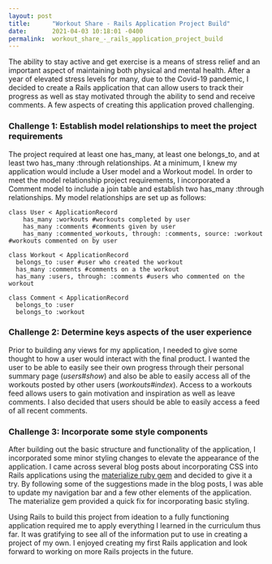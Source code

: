 ```yaml
---
layout: post
title:      "Workout Share - Rails Application Project Build"
date:       2021-04-03 10:18:01 -0400
permalink:  workout_share_-_rails_application_project_build
---
```



The ability to stay active and get exercise is a means of stress relief and an important aspect of maintaining both physical and mental health. After a year of elevated stress levels for many, due to the Covid-19 pandemic, I decided to create a Rails application that can allow users to track their progress as well as stay motivated through the ability to send and receive comments. A few aspects of creating this application proved challenging. 

### Challenge 1: Establish model relationships to meet the project requirements
The project required at least one has_many, at least one belongs_to, and at least two has_many :through relationships. At a minimum, I knew my application would include a User model and a Workout model. In order to meet the model relationship project requirements, I incorporated a Comment model to include a join table and establish two has_many :through relationships. My model relationships are set up as follows:

```
class User < ApplicationRecord
    has_many :workouts #workouts completed by user
    has_many :comments #comments given by user
    has_many :commented_workouts, through: :comments, source: :workout #workouts commented on by user
```
```
class Workout < ApplicationRecord
  belongs_to :user #user who created the workout
  has_many :comments #comments on a the workout
  has_many :users, through: :comments #users who commented on the workout
```
```
class Comment < ApplicationRecord
  belongs_to :user
  belongs_to :workout
```

### Challenge 2: Determine keys aspects of the user experience
Prior to building any views for my application, I needed to give some thought to how a user would interact with the final product. I wanted the user to be able to easily see their own progress through their personal summary page (*users#show*) and also be able to easily access all of the workouts posted by other users (*workouts#index*). Access to a workouts feed allows users to gain motivation and inspiration as well as leave comments. I also decided that users should be able to easily access a feed of all recent comments. 

### Challenge 3: Incorporate some style components
After building out the basic structure and functionality of the application, I incorporated some minor styling changes to elevate the appearance of the application. I came across several blog posts about incorporating CSS into Rails applications using the [materialize ruby gem](https://github.com/mkhairi/materialize-sass) and decided to give it a try. By following some of the suggestions made in the blog posts, I was able to update my navigation bar and a few other elements of the application. The materialize gem provided a quick fix for incorporating basic styling. 

Using Rails to build this project from ideation to a fully functioning application required me to apply everything I learned in the curriculum thus far. It was gratifying to see all of the information put to use in creating a project of my own. I enjoyed creating my first Rails application and look forward to working on more Rails projects in the future.

